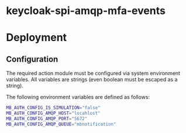 # keycloak-spi-amqp-mfa-events

# Deployment

## Configuration

The required action module must be configured via system environment variables. All variables are strings (even boolean must be escaped as a string).

The following environment variables are defined as follows:
```sh
MB_AUTH_CONFIG_IS_SIMULATION="false"
MB_AUTH_CONFIG_AMQP_HOST="locahlost"
MB_AUTH_CONFIG_AMQP_PORT="5672"
MB_AUTH_CONFIG_AMQP_QUEUE="mbnotification"
```